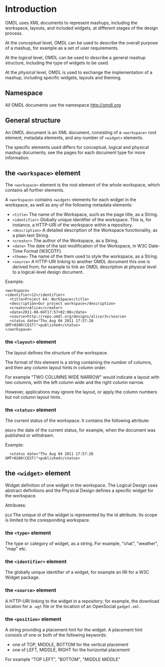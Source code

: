 # Introduction #

OMDL uses XML documents to represent mashups, including the workspace, layouts, and included widgets, at different stages of the design process.

At the _conceptual_ level, OMDL can be used to describe the overall purpose of a mashup, for example as a set of user requirements.

At the _logical_ level, OMDL can be used to describe a general mashup structure, including the type of widgets to be used.

At the _physical_ level, OMDL is used to exchange the implementation of a mashup, including specific widgets, layouts and theming.

## Namespace

All OMDL documents use the namespace http://omdl.org

## General structure

An OMDL document is an XML document, consisting of a `<workspace>` root element, metadata elements, and any number of `<widget>` elements.

The specific elements used differs for conceptual, logical and physical mashup documents; see the pages for each document type for more information.

## the `<workspace>` element ##

The `<workspace>` element is the root element of the whole workspace, which contains all further elements. 

A `<workspace>` contains `<widget>` elements for each widget in the workspace, as well as any of the following metadata elements:

* `<title>` The name of the Workspace, such as the page title, as a String.
* `<identifier>` Globally unique identifier of the workspace. This is, for instance, a HTTP-URI of the workspace within a repository.
* `<description>` A detailed description of the Workspace functionality, as a plain text String.
* `<creator>` The author of the Workspace, as a String.
* `<date>` The date of the last modification of the Workspace, in W3C Date-Time Format [W3CDTF].
* `<theme>` The name of the them used to style the workspace, as a String.
* `<source>` A HTTP-URI linking to another OMDL document this one is derived from; for example to link an OMDL description at physical level to a logical-level design document.

Example:

    <workspace>
    <identifier>12</identifier>
	  <title>Project 64: WorkSpace</title>
	  <description>Our project workspace</description>
	  <creator>Alice</creator>
	  <date>2011-08-04T17:57+02:00</date>
	  <source>http://repo.omdl.org/designs/alice/3</source>
	  <status date="Thu Aug 04 2011 17:57:26 GMT+0200(CEST)">published</status>
    </workspace>
    
    
### the `<layout>` element ###

The layout defines the structure of the workspace.

The format of this element is a string containing the number of columns, and then any column layout hints in column order.

For example "TWO COLUMNS WIDE NARROW" would indicate a layout with two columns, with the left column wide and the right column narrow.

However, applications may ignore the layout, or apply the column numbers but not column layout hints.

### the `<status>` element ###

The current status of the workspace. It contains the following attribute:

`@date` the date of the current status, for example, when the document was published or withdrawn.

Example:

	  <status date="Thu Aug 04 2011 17:57:26 GMT+0200(CEST)">published</status>

## the `<widget>` element ##

Widget definition of one widget in the workspace. The Logical Design uses abstract definitions and the Physical Design defines a specific widget for the workspace.

Attributes:

`@id` The unique id of the widget is represented by the id attribute. Its scope is limited to the coresponding workspace.

### the `<type>` element ###

The type or category of widget, as a string. For example, "chat", "weather", "map" etc.

### the `<identifier>` element ###

The globally unique identifier of a widget, for example an IRI for a W3C Widget package.

### the `<source>` element ###

A HTTP-URI linking to the widget in a repository; for example, the download location for a `.wgt` file or the location of an OpenSocial `gadget.xml`.

### the `<position>` element ###

A string providing a placement hint for the widget. A placement hint consists of one or both of the following keywords:

* one of TOP, MIDDLE, BOTTOM for the vertical placement
* one of LEFT, MIDDLE, RIGHT for the horizontal placement

For example "TOP LEFT", "BOTTOM", "MIDDLE MIDDLE"
